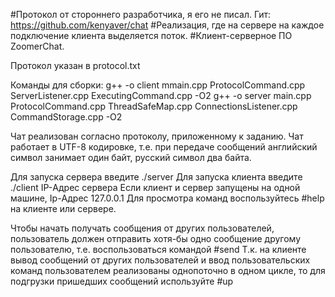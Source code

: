 #Протокол от стороннего разработчика, я его не писал. Гит: https://github.com/kenyaver/chat
#Реализация, где на сервере на каждое подключение клиента выделяется поток. 
#Клиент-серверное ПО ZoomerChat.

Протокол указан в protocol.txt

Команды для сборки: 
g++ -o client mmain.cpp ProtocolCommand.cpp ServerListener.cpp ExecutingCommand.cpp -O2 
g++ -o server main.cpp ProtocolCommand.cpp ThreadSafeMap.cpp ConnectionsListener.cpp CommandStorage.cpp -O2

Чат реализован согласно протоколу, приложенному к заданию. 
Чат работает в UTF-8 кодировке, т.е. при передаче сообщений английский символ занимает один байт, русский символ два байта.

Для запуска сервера введите ./server 
Для запуска клиента введите ./client 
IP-Адрес сервера Если клиент и сервер запущены на одной машине, Ip-Адрес 127.0.0.1 
Для просмотра команд воспользуйтесь #help на клиенте или сервере.

Чтобы начать получать сообщения от других пользователей, пользователь должен отправить хотя-бы одно сообщение другому пользователю, т.е. воспользоваться командой #send
Т.к. на клиенте вывод сообщений от других пользователей и ввод пользовательских команд пользователем реализованы однопоточно в одном цикле, то для подгрузки пришедших сообщений используйте #up
